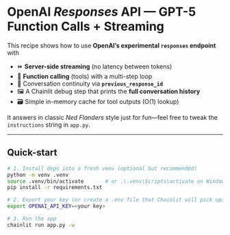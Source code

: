 # OpenAI *Responses* API — GPT-5 Function Calls + Streaming

This recipe shows how to use **OpenAI’s experimental `responses` endpoint** with

- ⏩ **Server-side streaming** (no latency between tokens)
- 🔧 **Function calling** (tools) with a multi-step loop
- 💾 Conversation continuity via **`previous_response_id`**
- 🖼️ A Chainlit debug step that prints the **full conversation history**
- 🗃️ Simple in-memory cache for tool outputs (O(1) lookup)

It answers in classic *Ned Flanders* style just for fun—feel free to tweak the `instructions` string in `app.py`.

---

## Quick-start

```bash
# 1. Install deps into a fresh venv (optional but recommended)
python -m venv .venv
source .venv/bin/activate       # or .\.venv\Scripts\activate on Windows
pip install -r requirements.txt

# 2. Export your key (or create a .env file that Chainlit will pick up)
export OPENAI_API_KEY=<your key>

# 3. Run the app
chainlit run app.py -w
